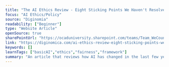 ```yaml
---
title: "The AI Ethics Review - Eight Sticking Points We Haven't Resolved"
focus: "AI Ethics/Policy"
source: "Diginomia"
readability: ["Beginner"]
type: "Website Article"
openSource: true
sharePointUrl: "https://ocaduniversity.sharepoint.com/teams/Team_WeCount/Shared%20Documents/Resources%20and%20Tools/Literature%20(curated)/The%20AI%20ethics%20review%20-%20eight%20sticking%20points%20we%20haven%27t%20resolved.pdf"
link: "https://diginomica.com/ai-ethics-review-eight-sticking-points-we-havent-resolved"
keywords: []
learnTags: ["basicAI","ethics","fairness","framework"]
summary: "An article that reviews how AI has changed in the last few years and highlights the top ethical issues that have arisen. "
---
```

